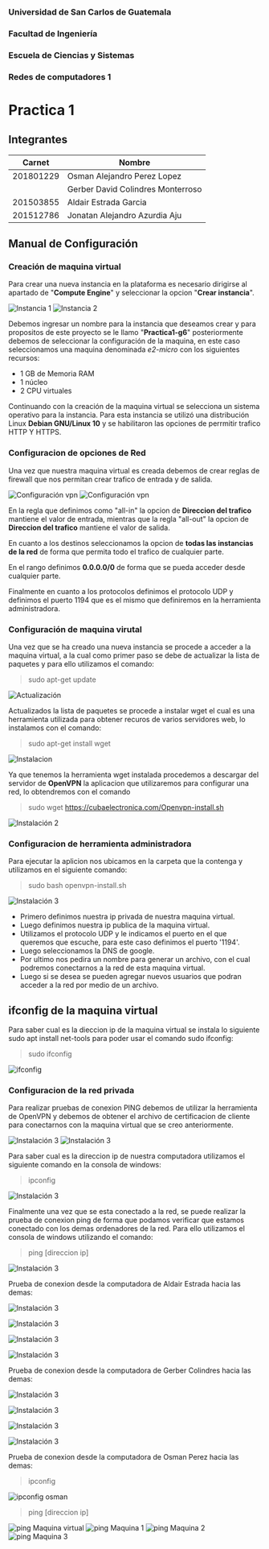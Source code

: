 ### Universidad de San Carlos de Guatemala
### Facultad de Ingeniería
### Escuela de Ciencias y Sistemas
### Redes de computadores 1
# Practica 1

## Integrantes

| Carnet | Nombre |
| ------ | -------  |
| 201801229 |Osman Alejandro Perez Lopez|
||Gerber David Colindres Monterroso|
| 201503855 |Aldair Estrada Garcia|
| 201512786 | Jonatan Alejandro Azurdia Aju|

## Manual de Configuración

### Creación de maquina virtual
Para crear una nueva instancia en la plataforma es necesario dirigirse al apartado de "**Compute Engine**" y seleccionar la opcion "**Crear instancia**".

![Instancia 1](Images/Instancia1.PNG)
![Instancia 2](Images/Instancia2.PNG)

Debemos ingresar un nombre para la instancia que deseamos crear y para propositos de este proyecto se le llamo "**Practica1-g6**" posteriormente debemos de seleccionar la configuración de la maquina, en este caso seleccionamos una maquina denominada _e2-micro_ con los siguientes recursos: 

- 1 GB de Memoria RAM
- 1 núcleo 
- 2 CPU virtuales

Continuando con la creación de la maquina virtual se selecciona un sistema operativo para la instancia. Para esta instancia se utilizó una distribución Linux **Debian GNU/Linux 10** y se habilitaron las opciones de perrmitir trafico HTTP Y HTTPS.

### Configuracion de opciones de Red
Una vez que nuestra maquina virtual es creada debemos de crear reglas de firewall que nos permitan crear trafico de entrada y de salida.

![Configuración vpn](Images/Maquina5.PNG)
![Configuración vpn](Images/Maquina6.PNG)

En la regla que definimos como "all-in" la opcion de **Direccion del trafico** mantiene el valor de entrada, mientras que la regla "all-out" la opcion de **Direccion del trafico** mantiene el valor de salida.

En cuanto a los destinos seleccionamos la opcion de **todas las instancias de la red** de forma que permita todo el trafico de cualquier parte.

En el rango definimos **0.0.0.0/0** de forma que se pueda acceder desde cualquier parte.

Finalmente en cuanto a los protocolos definimos el protocolo UDP y definimos el puerto 1194 que es el mismo que definiremos en la herramienta administradora.

### Configuración de maquina virutal
Una vez que se ha creado una nueva instancia se procede a acceder a la maquina virtual, a la cual como primer paso se debe de actualizar la lista de paquetes y para ello utilizamos el comando:

> sudo apt-get update

![Actualización](Images/Maquina1.PNG)

Actualizados la lista de paquetes se procede a instalar wget el cual es una herramienta utilizada para obtener recuros de varios servidores web, lo instalamos con el comando:

> sudo apt-get install wget

![Instalacion](Images/Maquina2.PNG)

Ya que tenemos la herramienta wget instalada procedemos a descargar del servidor de **OpenVPN** la aplicacion que utilizaremos para configurar una red, lo obtendremos con el comando

> sudo wget https://cubaelectronica.com/Openvpn-install.sh

![Instalación 2](Images/Maquina3.PNG)

### Configuracion de herramienta administradora

Para ejecutar la aplicion nos ubicamos en la carpeta que la contenga y utilizamos en el siguiente comando:

> sudo bash openvpn-install.sh

![Instalación 3](Images/Maquina4.PNG)

- Primero definimos nuestra ip privada de nuestra maquina virtual.
- Luego definimos nuestra ip publica de la maquina virtual.
- Utilizamos el protocolo UDP y le indicamos el puerto en el que queremos que escuche, para este caso definimos el puerto '1194'.
- Luego seleccionamos la DNS de google.
- Por ultimo nos pedira un nombre para generar un archivo, con el cual podremos conectarnos a la red de esta maquina virtual.
- Luego si se desea se pueden agregar nuevos usuarios que podran acceder a la red por medio de un archivo.

## ifconfig de la maquina virtual
Para saber cual es la dieccion ip de la maquina virtual se instala lo siguiente sudo apt install net-tools para poder usar el comando sudo ifconfig:

> sudo ifconfig

![ifconfig](Images/ifconfig.png)

### Configuracion de la red privada
Para realizar pruebas de conexion PING debemos de utilizar la herramienta de OpenVPN y debemos de obtener el archivo de certificacion de cliente para conectarnos con la maquina virtual que se creo anteriormente.

![Instalación 3](Images/Red_privada1.PNG)
![Instalación 3](Images/VPN.PNG)

Para saber cual es la direccion ip de nuestra computadora utilizamos el siguiente comando en la consola de windows:

> ipconfig

![Instalación 3](Images/mi_config.jpg)

Finalmente una vez que se esta conectado a la red, se puede realizar la prueba de conexion ping de forma que podamos verificar que estamos conectado con los demas ordenadores de la red. Para ello utilizamos el consola de windows utilizando el comando:

> ping [direccion ip]

![Instalación 3](Images/conexion.PNG)

Prueba de conexion desde la computadora de Aldair Estrada hacia las demas:

![Instalación 3](Images/ping_virtual_1.jpg)

![Instalación 3](Images/ping_virtual_2.jpg)

![Instalación 3](Images/ping_virtual_3.jpg)

![Instalación 3](Images/ping_virtual_4.jpg)

Prueba de conexion desde la computadora de Gerber Colindres hacia las demas:

![Instalación 3](Images/ping_4_to_1.png)

![Instalación 3](Images/ping_4_to_2.png)

![Instalación 3](Images/ping_4_to_3.png)

![Instalación 3](Images/ping_4_to_5.png)

Prueba de conexion desde la computadora de Osman Perez hacia las demas:

> ipconfig

![ipconfig osman](Images/ipconfig.png)

> ping [direccion ip]

![ping Maquina virtual](Images/ping1.png)
![ping Maquina 1](Images/ping1.png)
![ping Maquina 2](Images/ping1.png)
![ping Maquina 3](Images/ping1.png)
